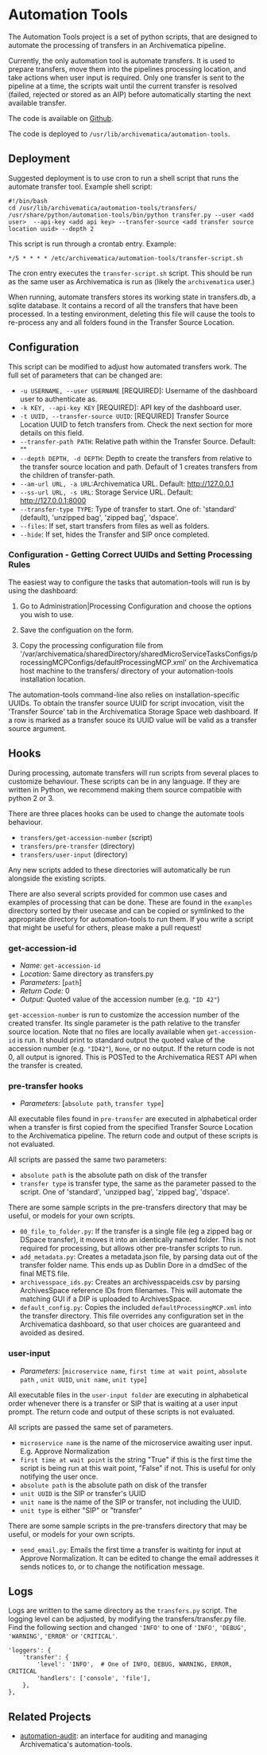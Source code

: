 Automation Tools
================

The Automation Tools project is a set of python scripts, that are designed to automate the processing of transfers in an Archivematica pipeline.

Currently, the only automation tool is automate transfers.  It is used to prepare transfers, move them into the pipelines processing location, and take actions when user input is required.  Only one transfer is sent to the pipeline at a time, the scripts wait until the current transfer is resolved (failed, rejected or stored as an AIP) before automatically starting the next available transfer. 

The code is available on [Github](http://github.com/artefactual/automation-tools).

The code is deployed to `/usr/lib/archivematica/automation-tools`.

Deployment
----------

Suggested deployment is to use cron to run a shell script that runs the automate transfer tool. Example shell script:

    #!/bin/bash
    cd /usr/lib/archivematica/automation-tools/transfers/
    /usr/share/python/automation-tools/bin/python transfer.py --user <add user>  --api-key <add api key> --transfer-source <add transfer source location uuid> --depth 2

This script is run through a crontab entry. Example:

    */5 * * * * /etc/archivematica/automation-tools/transfer-script.sh

The cron entry executes the `transfer-script.sh` script. This should be run as the same user as Archivematica is run as (likely the `archivematica` user.)

When running, automate transfers stores its working state in transfers.db, a sqlite database.  It contains a record of all the transfers that have been processed.  In a testing environment, deleting this file will cause the tools to re-process any and all folders found in the Transfer Source Location. 

Configuration
-------------

This script can be modified to adjust how automated transfers work.  The full set of parameters that can be changed are:

* `-u USERNAME, --user USERNAME` [REQUIRED]: Username of the dashboard user to authenticate as.
* `-k KEY, --api-key KEY` [REQUIRED]: API key of the dashboard user.
* `-t UUID, --transfer-source UUID`: [REQUIRED] Transfer Source Location UUID to fetch transfers from. Check the next section for more details on this field.
* `--transfer-path PATH`: Relative path within the Transfer Source. Default: ""
* `--depth DEPTH, -d DEPTH`: Depth to create the transfers from relative to the transfer source location and path. Default of 1 creates transfers from the children of transfer-path.
* `--am-url URL, -a URL`:Archivematica URL. Default: http://127.0.0.1
* `--ss-url URL, -s URL`: Storage Service URL. Default: http://127.0.0.1:8000
* `--transfer-type TYPE`: Type of transfer to start. One of: 'standard' (default), 'unzipped bag', 'zipped bag', 'dspace'.
* `--files`: If set, start transfers from files as well as folders.
* `--hide`: If set, hides the Transfer and SIP once completed.

### Configuration - Getting Correct UUIDs and Setting Processing Rules

The easiest way to configure the tasks that automation-tools will run is by using the dashboard:

1. Go to Administration|Processing Configuration and choose the options you wish to use.

2. Save the configuation on the form.

3. Copy the processing configuration file from '/var/archivematica/sharedDirectory/sharedMicroServiceTasksConfigs/processingMCPConfigs/defaultProcessingMCP.xml' on the Archivematica host machine to the transfers/ directory of your automation-tools installation location.


The automation-tools command-line also relies on installation-specific UUIDs. To obtain the transfer source UUID for script invocation, visit the 'Transfer Source' tab in the Archivematica Storage Space web dashboard. If a row is marked as a transfer souce its UUID value will be valid as a transfer source argument.


Hooks
-----

During processing, automate transfers will run scripts from several places to customize behaviour. These scripts can be in any language. If they are written in Python, we recommend making them source compatible with python 2 or 3.

There are three places hooks can be used to change the automate tools behaviour.

* `transfers/get-accession-number` (script)
* `transfers/pre-transfer` (directory)
* `transfers/user-input` (directory)

Any new scripts added to these directories will automatically be run alongside the existing scripts.

There are also several scripts provided for common use cases and examples of processing that can be done.
These are found in the `examples` directory sorted by their usecase and can be copied or symlinked to the appropriate directory for automation-tools to run them.
If you write a script that might be useful for others, please make a pull request!

### get-accession-id

* _Name:_ `get-accession-id`
* _Location:_ Same directory as transfers.py
* _Parameters:_ [`path`]
* _Return Code:_ 0
* _Output:_ Quoted value of the accession number (e.g. `"ID 42"`)

`get-accession-number` is run to customize the accession number of the created transfer. Its single parameter is the path relative to the transfer source location.  Note that no files are locally available when `get-accession-id` is run. It should print to standard output the quoted value of the accession number (e.g. `"ID42"`), `None`, or no output. If the return code is not 0, all output is ignored. This is POSTed to the Archivematica REST API when the transfer is created.

### pre-transfer hooks

* _Parameters:_ [`absolute path`, `transfer type`]

All executable files found in `pre-transfer` are executed in alphabetical order when a transfer is first copied from the specified Transfer Source Location to the Archivematica pipeline. The return code and output of these scripts is not evaluated.

All scripts are passed the same two parameters:

* `absolute path` is the absolute path on disk of the transfer
* `transfer type` is transfer type, the same as the parameter passed to the script. One of 'standard', 'unzipped bag', 'zipped bag', 'dspace'.

There are some sample scripts in the pre-transfers directory that may be useful, or models for your own scripts.

* `00_file_to_folder.py`: If the transfer is a single file (eg a zipped bag or DSpace transfer), it moves it into an identically named folder. This is not required for processing, but allows other pre-transfer scripts to run.
* `add_metadata.py`: Creates a metadata.json file, by parsing data out of the transfer folder name.  This ends up as Dublin Dore in a dmdSec of the final METS file.
* `archivesspace_ids.py`: Creates an archivesspaceids.csv by parsing ArchivesSpace reference IDs from filenames.  This will automate the matching GUI if a DIP is uploaded to ArchivesSpace.
* `default_config.py`: Copies the included `defaultProcessingMCP.xml` into the transfer directory. This file overrides any configuration set in the Archivematica dashboard, so that user choices are guaranteed and avoided as desired.

### user-input

* _Parameters:_ [`microservice name`, `first time at wait point`, `absolute path` , `unit UUID`, `unit name`, `unit type`]

All executable files in the `user-input folder` are executing in alphabetical order whenever there is a transfer or SIP that is waiting at a user input prompt. The return code and output of these scripts is not evaluated.

All scripts are passed the same set of parameters.

* `microservice name` is the name of the microservice awaiting user input. E.g. Approve Normalization
* `first time at wait point` is the string "True" if this is the first time the script is being run at this wait point, "False" if not. This is useful for only notifying the user once.
* `absolute path` is the absolute path on disk of the transfer
* `unit UUID` is the SIP or transfer's UUID
* `unit name` is the name of the SIP or transfer, not including the UUID.
* `unit type` is either "SIP" or "transfer"

There are some sample scripts in the pre-transfers directory that may be useful, or models for your own scripts.

* `send_email.py`: Emails the first time a transfer is waitintg for input at Approve Normalization.  It can be edited to change the email addresses it sends notices to, or to change the notification message.

Logs
----

Logs are written to the same directory as the `transfers.py` script. The logging level can be adjusted, by modifying the transfers/transfer.py file. Find the following section and changed `'INFO'` to one of `'INFO'`, `'DEBUG'`, `'WARNING'`, `'ERROR'` or `'CRITICAL'`.

    'loggers': {
        'transfer': {
            'level': 'INFO',  # One of INFO, DEBUG, WARNING, ERROR, CRITICAL
            'handlers': ['console', 'file'],
        },
    },

Related Projects
----------------

* [automation-audit](https://github.com/finoradin/automation-audit): an interface for auditing and managing Archivematica's automation-tools.
